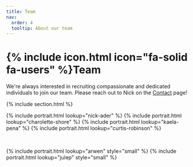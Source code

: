 ```yaml
---
title: Team
nav:
  order: 4
  tooltip: About our team
---
```


# {% include icon.html icon="fa-solid fa-users" %}Team

We're always interested in recruiting compassionate and dedicated individuals to join our team. Please reach out to Nick on the [Contact](https://nickaderlab.com/contact/) page!

{% include section.html %}

{% include portrait.html lookup="nick-ader" %}
{% include portrait.html lookup="charolette-shore" %}
{% include portrait.html lookup="kaela-pena" %}
{% include portrait.html lookup="curtis-robinson" %}

<br>

{% include portrait.html lookup="arwen" style="small" %}
{% include portrait.html lookup="julep" style="small" %}
